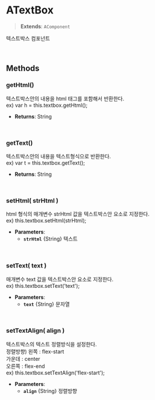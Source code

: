 # ATextBox
> **Extends**: `AComponent`

텍스트박스 컴포넌트

<br/>

## Methods

### getHtml()

텍스트박스안의 내용을 html 태그를 포함해서 반환한다.<br/>ex) var h = this.textbox.getHtml();

* **Returns**: String

<br/>

### getText()

텍스트박스안의 내용을 텍스트형식으로 반환한다.<br/>ex) var t = this.textbox.getText();

* **Returns**: String

<br/>

### setHtml( strHtml )

html 형식의 매개변수 strHtml 값을 텍스트박스안 요소로 지정한다.<br/>ex) this.textbox.setHtml(strHtml);

* **Parameters**: 
	* **`strHtml`** {String} 텍스트

<br/>

### setText( text )

매개변수 text 값을 텍스트박스안 요소로 지정한다.<br/>ex) this.textbox.setText('text');

* **Parameters**: 
	* **`text`** {String} 문자열

<br/>

### setTextAlign( align )

텍스트박스의 텍스트 정렬방식을 설정한다.<br/>정렬방향) 왼쪽 : flex-start<br/>    가운데 : center<br/>    오른쪽 : flex-end<br/>ex) this.textbox.setTextAlign('flex-start');

* **Parameters**: 
	* **`align`** {String} 정렬방향

<br/>
<br/>
